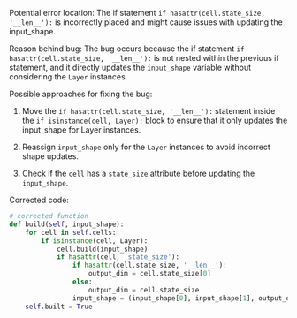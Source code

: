 Potential error location: The if statement `if hasattr(cell.state_size, '__len__'):` is incorrectly placed and might cause issues with updating the input_shape.

Reason behind bug: The bug occurs because the if statement `if hasattr(cell.state_size, '__len__'):` is not nested within the previous if statement, and it directly updates the `input_shape` variable without considering the `Layer` instances.

Possible approaches for fixing the bug: 

1. Move the `if hasattr(cell.state_size, '__len__'):` statement inside the `if isinstance(cell, Layer):` block to ensure that it only updates the input_shape for Layer instances.

2. Reassign `input_shape` only for the `Layer` instances to avoid incorrect shape updates.

3. Check if the `cell` has a `state_size` attribute before updating the `input_shape`.

Corrected code:

```python
# corrected function
def build(self, input_shape):
    for cell in self.cells:
        if isinstance(cell, Layer):
            cell.build(input_shape)
            if hasattr(cell, 'state_size'):
                if hasattr(cell.state_size, '__len__'):
                    output_dim = cell.state_size[0]
                else:
                    output_dim = cell.state_size
                input_shape = (input_shape[0], input_shape[1], output_dim)
    self.built = True
```